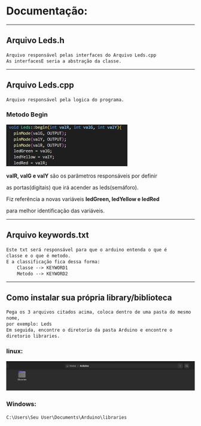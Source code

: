 # Documentação:
________________________________________________________________

## Arquivo Leds.h
	Arquivo responsável pelas interfaces do Arquivo Leds.cpp
	As interfacesE seria a abstração da classe.

________________________________________________________________
## Arquivo Leds.cpp
	Arquivo responsável pela logica do programa.

### Metodo Begin
<img src="./doc/function_begin.png"/>

**valR, valG e valY** são os parâmetros responsáveis por definir 

as portas(digitais) que irá acender as leds(semáforo).

Fiz referência a novas variáveis **ledGreen, ledYellow e ledRed**

para melhor identificação das variáveis.
________________________________________________________________

## Arquivo keywords.txt
	Este txt será responsável para que o arduino entenda o que é 
	classe e o que é metodo.
	E a classificação fica dessa forma:
		Classe --> KEYWORD1
		Metodo --> KEYWORD2
________________________________________________________________

## Como instalar sua própria library/biblioteca
	Pega os 3 arquivos citados acima, coloca dentro de uma pasta do mesmo nome, 
	por exemplo: Leds
	Em seguida, encontre o diretorio da pasta Arduino e encontre o diretorio libraries.

### linux:
<img src="./doc/path_directory.png" alt="Caminho para instalacao"/>

### Windows:
 <code>C:\Users\Seu User\Documents\Arduino\libraries</code>